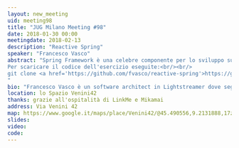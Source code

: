 ```yaml
---
layout: new_meeting
uid: meeting98
title: "JUG Milano Meeting #98"
date: 2018-01-30 00:00
meetingdate: 2018-02-13
description: "Reactive Spring"
speaker: "Francesco Vasco"
abstract: "Spring Framework è una celebre componente per lo sviluppo su JVM. In più di quindici anni si è ampliato ed adeguato alle crescenti necessità del mercato, inclusa la programmazione reattiva e il supporto di Kotlin. Vedremo insieme come si combinano queste tecnologie, quali sono i vantaggi dello sviluppo asincrono e come risolvere alcune problematiche.<br/><br/>Costruiremo un piccolo servizio su Spring Boot utilizzando Reactor, l'esercizio può essere svolto in Kotlin o Java: portate i vostri laptop!
Per scaricare il codice dell'esercizio eseguite:<br/><br/>
git clone <a href='https://github.com/fvasco/reactive-spring'>https://github.com/fvasco/reactive-spring</a>
"
bio: "Francesco Vasco è un software architect in Lightstreamer dove segue la realizzazione di un server real-time in Kotlin. Francesco partecipa allo sviluppo di Kotlin come contributore esterno, inoltre segue attivamente il JVM User Group di Milano. Dal 2000 ha lavorato in varie realtà e con vari ruoli in progetti prevalentemente in ambito Java."
location: lo Spazio Venini42
thanks: grazie all'ospitalità di LinkMe e Mikamai
address: Via Venini 42
map: https://www.google.it/maps/place/Venini42/@45.490556,9.2131888,17z/data=!3m1!4b1!4m5!3m4!1s0x4786c6de20e6362f:0xc95afb6f555f4ed6!8m2!3d45.490556!4d9.2153775
slides: 
video: 
code: 
---
```

